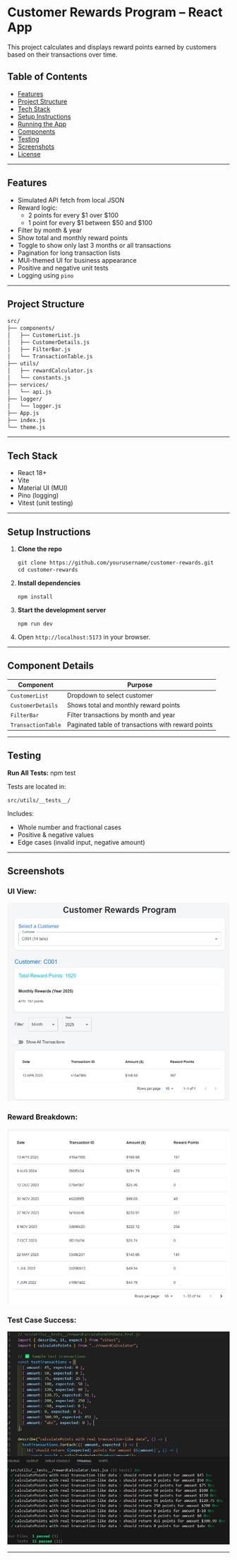 # Customer Rewards Program – React App

This project calculates and displays reward points earned by customers based on their transactions over time.

## Table of Contents

- [Features](#features)
- [Project Structure](#project-structure)
- [Tech Stack](#tech-stack)
- [Setup Instructions](#setup-instructions)
- [Running the App](#running-the-app)
- [Components](#components)
- [Testing](#testing)
- [Screenshots](#screenshots)
- [License](#license)

---

## Features

- Simulated API fetch from local JSON
- Reward logic:
  - 2 points for every $1 over $100
  - 1 point for every $1 between $50 and $100
- Filter by month & year
- Show total and monthly reward points
- Toggle to show only last 3 months or all transactions
- Pagination for long transaction lists
- MUI-themed UI for business appearance
- Positive and negative unit tests
- Logging using `pino`

---

## Project Structure

```
src/
├── components/
│   ├── CustomerList.js
│   ├── CustomerDetails.js
│   ├── FilterBar.js
│   └── TransactionTable.js
├── utils/
│   ├── rewardCalculator.js
│   └── constants.js
├── services/
│   └── api.js
├── logger/
│   └── logger.js
├── App.js
├── index.js
└── theme.js
```

---

## Tech Stack

- React 18+
- Vite
- Material UI (MUI)
- Pino (logging)
- Vitest (unit testing)

---

## Setup Instructions

1. **Clone the repo**

   ```
   git clone https://github.com/yourusername/customer-rewards.git
   cd customer-rewards
   ```

2. **Install dependencies**

   ```
   npm install
   ```

3. **Start the development server**

   ```
   npm run dev
   ```

4. Open `http://localhost:5173` in your browser.

---

## Component Details

| Component          | Purpose                                            |
| ------------------ | -------------------------------------------------- |
| `CustomerList`     | Dropdown to select customer                        |
| `CustomerDetails`  | Shows total and monthly reward points              |
| `FilterBar`        | Filter transactions by month and year              |
| `TransactionTable` | Paginated table of transactions with reward points |

---

## Testing

**Run All Tests:**
npm test

Tests are located in:

```
src/utils/__tests__/
```

Includes:

- Whole number and fractional cases
- Positive & negative values
- Edge cases (invalid input, negative amount)

---

## Screenshots

### UI View:

![App Screenshot](public/ScreenShots/UIReactAssignment.png)

### Reward Breakdown:

![Reward Details](public/ScreenShots/RewardDetails.png)

### Test Case Success:

![Test Success](public/ScreenShots/TestReactAssignment.png)

---
